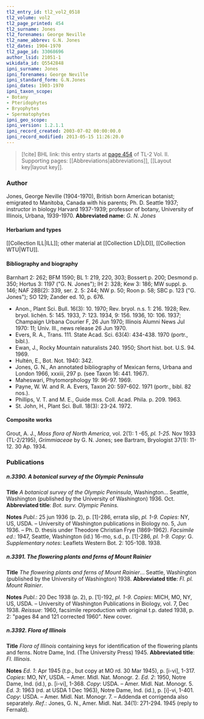 ```yaml
---
tl2_entry_id: tl2_vol2_0518
tl2_volume: vol2
tl2_page_printed: 454
tl2_surname: Jones
tl2_forenames: George Neville
tl2_name_abbrev: G.N. Jones
tl2_dates: 1904-1970
tl2_page_id: 33068696
author_lsid: 21051-1
wikidata_id: Q5542848
ipni_surname: Jones
ipni_forenames: George Neville
ipni_standard_form: G.N.Jones
ipni_dates: 1903-1970
ipni_taxon_scope: 
- Botany
- Pteridophytes
- Bryophytes
- Spermatophytes
ipni_geo_scope: 
ipni_version: 1.2.1.1
ipni_record_created: 2003-07-02 00:00:00.0
ipni_record_modified: 2013-05-15 11:26:20.0
---
```



> [!cite] BHL link: this entry starts at [page 454](https://www.biodiversitylibrary.org/page/33068696) of TL-2 Vol. II.
> Supporting pages: [[Abbreviations|abbreviations]], [[Layout key|layout key]].

### Author

Jones, George Neville (1904-1970), British born American botanist; emigrated to Manitoba, Canada with his parents; Ph. D. Seattle 1937; instructor in biology Harvard 1937-1939; professor of botany, University of Illinois, Urbana, 1939-1970. 
**Abbreviated name**: *G. N. Jones*

#### Herbarium and types

[[Collection ILL|ILL]]; other material at [[Collection LD|LD]], [[Collection WTU|WTU]].

#### Bibliography and biography

Barnhart 2: 262; BFM 1590; BL 1: 219, 220, 303; Bossert p. 200; Desmond p. 350; Hortus 3: 1197 ("G. N. Jones"); IH 2: 328; Kew 3: 186; MW suppl. p. 146; NAF 28B(2): 339, ser. 2. 5: 244; NW p. 50; Roon p. 58; SBC p. 123 ("G. Jones"); SO 129; Zander ed. 10, p. 676.
- Anon., Plant Sci. Bull. 16(3): 10. 1970; Rev. bryol. n.s. 1: 216. 1928; Rev. bryol. lichén. 5: 145. 1933, 7: 123. 1934, 9: 156. 1936, 10: 106. 1937; Champaign Urbana Courier F, 26 Jun 1970; Illinois Alumni News Jul 1970: 11; Univ. Ill., news release 26 Jun 1970.
- Evers, R. A., Trans. 111. State Acad. Sci. 63(4): 434-438. 1970 (portr., bibl.).
- Ewan, J., Rocky Mountain naturalists 240. 1950; Short hist. bot. U.S. 94. 1969.
- Hultén, E., Bot. Not. 1940: 342.
- Jones, G. N., An annotated bibliography of Mexican ferns, Urbana and London 1966, xxxiii, 297 p. (see Taxon 16: 441. 1967).
- Maheswari, Phytomorphology 19: 96-97. 1969.
- Payne, W. W. and R. A. Evers, Taxon 20: 597-602. 1971 (portr., bibl. 82 nos.).
- Phillips, V. T. and M. E., Guide mss. Coll. Acad. Phila. p. 209. 1963.
- St. John, H., Plant Sci. Bull. 18(3): 23-24. 1972.

#### Composite works

Grout, A. J., *Moss flora of North America*, vol. 2(1): 1 -65, *pl. 1-25.* Nov 1933 (TL-2/2195), *Grimmiaceae* by G. N. Jones; see Bartram, Bryologist 37(1): 11-12. 30 Ap. 1934.

### Publications

##### n.3390. A botanical survey of the Olympic Peninsula

**Title**
*A botanical survey of the Olympic Peninsula*, Washington... Seattle, Washington (published by the University of Washington) 1936. Oct.
**Abbreviated title**: *Bot. surv. Olympic Penins.*

**Notes**
*Publ*.: 25 jun 1936 (p. 2), p. \[1\]-286, errata slip, *pl. 1-9. Copies*: NY, US, USDA. – University of Washington publications in Biology no. 5, Jun 1936. – Ph. D. thesis under Theodore Christian Frye (1869-1962).
*Facsimile ed*.: 1947, Seattle, Washington (id.) 16-mo, s.d., p. \[1\]-286, *pl. 1-9. Copy*: G.
*Supplementary notes*: Leaflets Western Bot. 2: 105-108. 1938.

##### n.3391. The flowering plants and ferns of Mount Rainier

**Title**
*The flowering plants and ferns of Mount Rainier*... Seattle, Washington (published by the University of Washington) 1938.
**Abbreviated title**: *Fl. pl. Mount Rainier*.

**Notes**
*Publ*.: 20 Dec 1938 (p. 2), p. \[1\]-192, *pl. 1-9. Copies*: MICH, MO, NY, US, USDA. – University of Washington Publications in Biology, vol. 7, Dec 1938.
*Reissue*: 1960, facsimile reproduction with original t.p. dated 1938, p. 2: "pages 84 and 121 corrected 1960". New cover.

##### n.3392. Flora of Illinois

**Title**
*Flora of Illinois* containing keys for identification of the flowering plants and ferns. Notre Dame, Ind. (The University Press) 1945.
**Abbreviated title**: *Fl. Illinois*.

**Notes**
*Ed. 1*: Apr 1945 (t.p., but copy at MO rd. 30 Mar 1945), p. \[i-vi\], 1-317. *Copies*: MO, NY, USDA. – Amer. Midl. Nat. Monogr. 2.
*Ed. 2*: 1950, Notre Dame, Ind. (id.), p. \[i-vi\], 1-368. *Copy*: USDA. – Amer. Midl. Nat. Monogr. 5.
*Ed. 3*: 1963 (rd. at USDA 1 Dec 1963), Notre Dame, Ind. (id.), p. \[i\]-vi, 1-401. *Copy*: USDA. – Amer. Midl. Nat. Monogr. 7. – Addenda et corrigenda also separately.
*Ref*.: Jones, G. N., Amer. Midl. Nat. 34(1): 271-294. 1945 (reply to Fernald).

